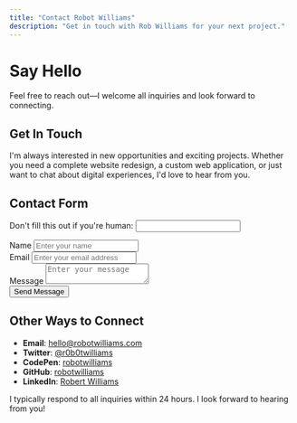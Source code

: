```yaml
---
title: "Contact Robot Williams"
description: "Get in touch with Rob Williams for your next project."
---
```


# Say Hello

Feel free to reach out—I welcome all inquiries and look forward to connecting.

## Get In Touch

I'm always interested in new opportunities and exciting projects. Whether you need a complete website redesign, a custom web application, or just want to chat about digital experiences, I'd love to hear from you.

## Contact Form

<form className="contact-form" id="contact-form" method="POST" name="contactForm">
  <p className="screen-reader-text">
    <label>Don't fill this out if you're human: <input name="bot-field"/></label>
  </p>
  
  <div className="form-row">
    <label className="form-label" htmlFor="contact-user-name">Name</label>
    <input 
      type="text" 
      name="name" 
      id="contact-user-name" 
      className="form-input retro-input" 
      placeholder="Enter your name"
    />
  </div>
  
  <div className="form-row">
    <label className="form-label" htmlFor="contact-user-email">Email</label>
    <input 
      type="email" 
      name="email" 
      id="contact-user-email" 
      className="form-input retro-input" 
      placeholder="Enter your email address"
    />
  </div>
  
  <div className="form-row">
    <label className="form-label" htmlFor="contact-message">Message</label>
    <textarea 
      name="message" 
      id="contact-message" 
      className="form-textarea retro-textarea" 
      rows={5} 
      placeholder="Enter your message"
    ></textarea>
  </div>
  
  <input type="hidden" name="form-name" value="contactForm"/>
  
  <div className="form-row form-submit">
    <button type="submit" className="button retro-button">Send Message</button>
  </div>
</form>

## Other Ways to Connect

- **Email**: [hello@robotwilliams.com](mailto:hello@robotwilliams.com)
- **Twitter**: [@r0b0twilliams](https://twitter.com/r0b0twilliams)
- **CodePen**: [robotwilliams](https://codepen.io/robotwilliams)
- **GitHub**: [robotwilliams](https://github.com/robotwilliams)
- **LinkedIn**: [Robert Williams](https://www.linkedin.com/pub/robert-williams/30/80b/5b0)

I typically respond to all inquiries within 24 hours. I look forward to hearing from you!
